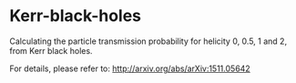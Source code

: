 # Kerr-black-holes

Calculating the particle transmission probability for helicity 0, 0.5, 1 and 2, from Kerr black holes.

For details, please refer to: http://arxiv.org/abs/arXiv:1511.05642
